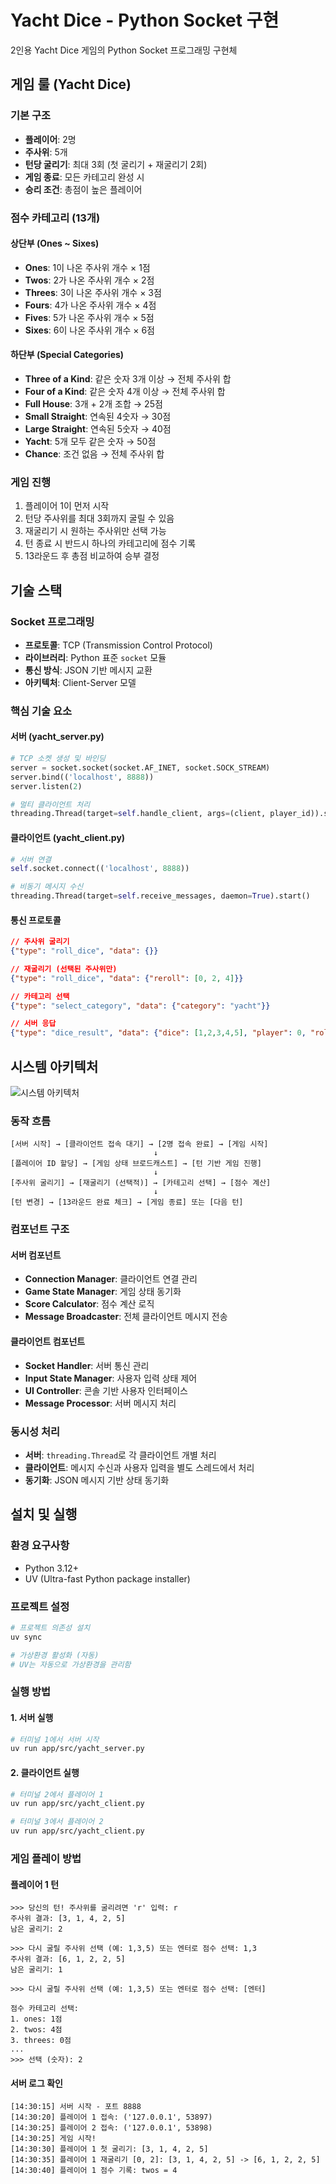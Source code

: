 # Yacht Dice - Python Socket 구현

2인용 Yacht Dice 게임의 Python Socket 프로그래밍 구현체

## 게임 룰 (Yacht Dice)

### 기본 구조
- **플레이어**: 2명
- **주사위**: 5개
- **턴당 굴리기**: 최대 3회 (첫 굴리기 + 재굴리기 2회)
- **게임 종료**: 모든 카테고리 완성 시
- **승리 조건**: 총점이 높은 플레이어

### 점수 카테고리 (13개)

#### 상단부 (Ones ~ Sixes)
- **Ones**: 1이 나온 주사위 개수 × 1점
- **Twos**: 2가 나온 주사위 개수 × 2점
- **Threes**: 3이 나온 주사위 개수 × 3점
- **Fours**: 4가 나온 주사위 개수 × 4점
- **Fives**: 5가 나온 주사위 개수 × 5점
- **Sixes**: 6이 나온 주사위 개수 × 6점

#### 하단부 (Special Categories)
- **Three of a Kind**: 같은 숫자 3개 이상 → 전체 주사위 합
- **Four of a Kind**: 같은 숫자 4개 이상 → 전체 주사위 합
- **Full House**: 3개 + 2개 조합 → 25점
- **Small Straight**: 연속된 4숫자 → 30점
- **Large Straight**: 연속된 5숫자 → 40점
- **Yacht**: 5개 모두 같은 숫자 → 50점
- **Chance**: 조건 없음 → 전체 주사위 합

### 게임 진행
1. 플레이어 1이 먼저 시작
2. 턴당 주사위를 최대 3회까지 굴릴 수 있음
3. 재굴리기 시 원하는 주사위만 선택 가능
4. 턴 종료 시 반드시 하나의 카테고리에 점수 기록
5. 13라운드 후 총점 비교하여 승부 결정

## 기술 스택

### Socket 프로그래밍
- **프로토콜**: TCP (Transmission Control Protocol)
- **라이브러리**: Python 표준 `socket` 모듈
- **통신 방식**: JSON 기반 메시지 교환
- **아키텍처**: Client-Server 모델

### 핵심 기술 요소

#### 서버 (yacht_server.py)
```python
# TCP 소켓 생성 및 바인딩
server = socket.socket(socket.AF_INET, socket.SOCK_STREAM)
server.bind(('localhost', 8888))
server.listen(2)

# 멀티 클라이언트 처리
threading.Thread(target=self.handle_client, args=(client, player_id)).start()
```

#### 클라이언트 (yacht_client.py)
```python
# 서버 연결
self.socket.connect(('localhost', 8888))

# 비동기 메시지 수신
threading.Thread(target=self.receive_messages, daemon=True).start()
```

#### 통신 프로토콜
```json
// 주사위 굴리기
{"type": "roll_dice", "data": {}}

// 재굴리기 (선택된 주사위만)
{"type": "roll_dice", "data": {"reroll": [0, 2, 4]}}

// 카테고리 선택
{"type": "select_category", "data": {"category": "yacht"}}

// 서버 응답
{"type": "dice_result", "data": {"dice": [1,2,3,4,5], "player": 0, "rolls_left": 2}}
```

## 시스템 아키텍처

![시스템 아키텍처](docs/architecture.svg)

### 동작 흐름

```
[서버 시작] → [클라이언트 접속 대기] → [2명 접속 완료] → [게임 시작]
                                ↓
[플레이어 ID 할당] → [게임 상태 브로드캐스트] → [턴 기반 게임 진행]
                                ↓
[주사위 굴리기] → [재굴리기 (선택적)] → [카테고리 선택] → [점수 계산]
                                ↓
[턴 변경] → [13라운드 완료 체크] → [게임 종료] 또는 [다음 턴]
```

### 컴포넌트 구조

#### 서버 컴포넌트
- **Connection Manager**: 클라이언트 연결 관리
- **Game State Manager**: 게임 상태 동기화
- **Score Calculator**: 점수 계산 로직
- **Message Broadcaster**: 전체 클라이언트 메시지 전송

#### 클라이언트 컴포넌트
- **Socket Handler**: 서버 통신 관리
- **Input State Manager**: 사용자 입력 상태 제어
- **UI Controller**: 콘솔 기반 사용자 인터페이스
- **Message Processor**: 서버 메시지 처리

### 동시성 처리
- **서버**: `threading.Thread`로 각 클라이언트 개별 처리
- **클라이언트**: 메시지 수신과 사용자 입력을 별도 스레드에서 처리
- **동기화**: JSON 메시지 기반 상태 동기화

## 설치 및 실행

### 환경 요구사항
- Python 3.12+
- UV (Ultra-fast Python package installer)

### 프로젝트 설정

```bash
# 프로젝트 의존성 설치
uv sync

# 가상환경 활성화 (자동)
# UV는 자동으로 가상환경을 관리함
```

### 실행 방법

#### 1. 서버 실행
```bash
# 터미널 1에서 서버 시작
uv run app/src/yacht_server.py
```

#### 2. 클라이언트 실행
```bash
# 터미널 2에서 플레이어 1
uv run app/src/yacht_client.py

# 터미널 3에서 플레이어 2  
uv run app/src/yacht_client.py
```

### 게임 플레이 방법

#### 플레이어 1 턴
```
>>> 당신의 턴! 주사위를 굴리려면 'r' 입력: r
주사위 결과: [3, 1, 4, 2, 5]
남은 굴리기: 2

>>> 다시 굴릴 주사위 선택 (예: 1,3,5) 또는 엔터로 점수 선택: 1,3
주사위 결과: [6, 1, 2, 2, 5]
남은 굴리기: 1

>>> 다시 굴릴 주사위 선택 (예: 1,3,5) 또는 엔터로 점수 선택: [엔터]

점수 카테고리 선택:
1. ones: 1점
2. twos: 4점
3. threes: 0점
...
>>> 선택 (숫자): 2
```

#### 서버 로그 확인
```
[14:30:15] 서버 시작 - 포트 8888
[14:30:20] 플레이어 1 접속: ('127.0.0.1', 53897)
[14:30:25] 플레이어 2 접속: ('127.0.0.1', 53898)
[14:30:25] 게임 시작!
[14:30:30] 플레이어 1 첫 굴리기: [3, 1, 4, 2, 5]
[14:30:35] 플레이어 1 재굴리기 [0, 2]: [3, 1, 4, 2, 5] -> [6, 1, 2, 2, 5]
[14:30:40] 플레이어 1 점수 기록: twos = 4
```

